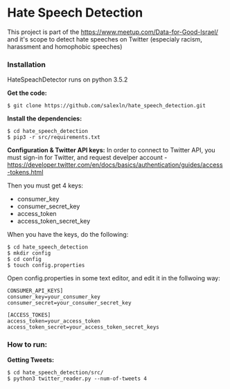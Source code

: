 # Hate Speech Detection

This project is part of the https://www.meetup.com/Data-for-Good-Israel/ and it's scope to detect hate speeches on Twitter (especialy racism, harassment and homophobic speeches)

### Installation
HateSpeachDetector runs on python 3.5.2

**Get the code:**
```
$ git clone https://github.com/salexln/hate_speech_detection.git
```
**Install the dependencies:**
```
$ cd hate_speech_detection
$ pip3 -r src/requirements.txt  
```

**Configuration & Twitter API keys:**
In order to connect to Twitter API, you must sign-in for Twitter, and request develper account - https://developer.twitter.com/en/docs/basics/authentication/guides/access-tokens.html

Then you must get 4 keys:
* consumer_key
* consumer_secret_key
* access_token
* access_token_secret_key

When you have the keys, do the following:
```
$ cd hate_speech_detection
$ mkdir config
$ cd config
$ touch config.properties
```
Open config.properties in some text editor, and edit it in the follwoing way:
```
CONSUMER_API_KEYS]
consumer_key=your_consumer_key
consumer_secret=your_consumer_secret_key

[ACCESS_TOKES]
access_token=your_access_token
access_token_secret=your_access_token_secret_keys
```

### How to run:
**Getting Tweets:**
```
$ cd hate_speech_detection/src/
$ python3 twitter_reader.py --num-of-tweets 4
```
